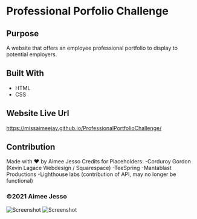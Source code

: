 # Professional Porfolio Challenge

## Purpose
A website that offers an employee professional portfolio to display to potential employers.

## Built With
* HTML
* CSS

## Website Live Url
https://missaimeejay.github.io/ProfessionalPortfolioChallenge/

## Contribution
Made with ❤️ by Aimee Jesso
Credits for Placeholders:
-Corduroy Gordon (Kevin Lagace Webdesign / Squarespace)
-TeeSpring
-Mantablast Productions
-Lighthouse labs (contribution of API, may no longer be functional)

### ©️2021 Aimee Jesso
![Screenshot](./assets/images/PortfolioWireframe.png)
![Screenshot](./assets/images/AimeePorfolioSS.png)
